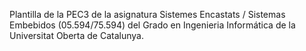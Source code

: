 Plantilla de la PEC3 de la asignatura Sistemes Encastats / Sistemas Embebidos (05.594/75.594)
del Grado en Ingenieria Informática de la Universitat Oberta de Catalunya.
